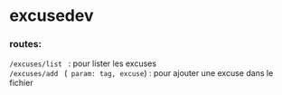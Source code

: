 # excusedev

### routes: 
```/excuses/list ``` : pour lister les excuses <br>
```/excuses/add ``` (``` param: tag, excuse```) : pour ajouter une excuse dans le fichier
